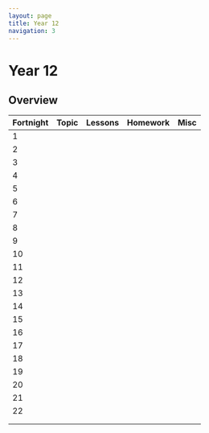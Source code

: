 ```yaml
---
layout: page
title: Year 12
navigation: 3
---
```


# Year 12

## Overview

| Fortnight | Topic | Lessons | Homework | Misc |
|-----------|-------|---------|----------|------|
|       1    |       |         |          |      |
|        2   |       |         |          |      |
|         3  |       |         |          |      |
|        4   |       |         |          |      |
|        5   |       |         |          |      |
|        6   |       |         |          |      |
|        7   |       |         |          |      |
|        8   |       |         |          |      |
|        9   |       |         |          |      |
|        10   |       |         |          |      |
|        11  |       |         |          |      |
|        12  |       |         |          |      |
|        13   |       |         |          |      |
|        14   |       |         |          |      |
|        15   |       |         |          |      |
|        16   |       |         |          |      |
|        17  |       |         |          |      |
|        18   |       |         |          |      |
|        19  |       |         |          |      |
|        20  |       |         |          |      |
|        21   |       |         |          |      |
|        22   |       |         |          |      |
|           |       |         |          |      |
|           |       |         |          |      |
